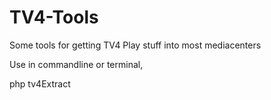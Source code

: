 # TV4-Tools
Some tools for getting TV4 Play stuff into most mediacenters

Use in commandline or terminal,

php tv4Extract